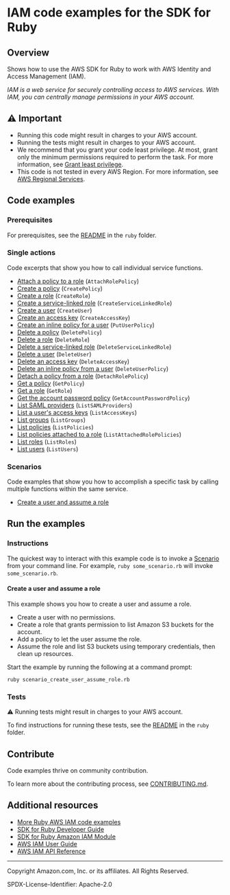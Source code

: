 <!--Generated by WRITEME on 2023-05-18 22:38:50.976576 (UTC)-->
# IAM code examples for the SDK for Ruby

## Overview

Shows how to use the AWS SDK for Ruby to work with AWS Identity and Access Management (IAM).

<!--custom.overview.start-->
<!--custom.overview.end-->

*IAM is a web service for securely controlling access to AWS services. With IAM, you can centrally manage permissions in your AWS account.*

## ⚠ Important

* Running this code might result in charges to your AWS account.
* Running the tests might result in charges to your AWS account.
* We recommend that you grant your code least privilege. At most, grant only the minimum permissions required to perform the task. For more information, see [Grant least privilege](https://docs.aws.amazon.com/IAM/latest/UserGuide/best-practices.html#grant-least-privilege).
* This code is not tested in every AWS Region. For more information, see [AWS Regional Services](https://aws.amazon.com/about-aws/global-infrastructure/regional-product-services).

<!--custom.important.start-->
<!--custom.important.end-->

## Code examples

### Prerequisites

For prerequisites, see the [README](../../README.md#Prerequisites) in the `ruby` folder.


<!--custom.prerequisites.start-->
<!--custom.prerequisites.end-->

### Single actions

Code excerpts that show you how to call individual service functions.

* [Attach a policy to a role](scenario_create_user_assume_role.rb#L100) (`AttachRolePolicy`)
* [Create a policy](scenario_create_user_assume_role.rb#L99) (`CreatePolicy`)
* [Create a role](scenario_create_user_assume_role.rb#L72) (`CreateRole`)
* [Create a service-linked role](iam_wrapper.rb#L166) (`CreateServiceLinkedRole`)
* [Create a user](scenario_create_user_assume_role.rb#L37) (`CreateUser`)
* [Create an access key](scenario_create_user_assume_role.rb#L55) (`CreateAccessKey`)
* [Create an inline policy for a user](scenario_create_user_assume_role.rb#L130) (`PutUserPolicy`)
* [Delete a policy](scenario_create_user_assume_role.rb#L215) (`DeletePolicy`)
* [Delete a role](scenario_create_user_assume_role.rb#L215) (`DeleteRole`)
* [Delete a service-linked role](iam_wrapper.rb#L186) (`DeleteServiceLinkedRole`)
* [Delete a user](scenario_create_user_assume_role.rb#L237) (`DeleteUser`)
* [Delete an access key](scenario_create_user_assume_role.rb#L237) (`DeleteAccessKey`)
* [Delete an inline policy from a user](scenario_create_user_assume_role.rb#L237) (`DeleteUserPolicy`)
* [Detach a policy from a role](scenario_create_user_assume_role.rb#L215) (`DetachRolePolicy`)
* [Get a policy](iam_wrapper.rb#L101) (`GetPolicy`)
* [Get a role](iam_wrapper.rb#L49) (`GetRole`)
* [Get the account password policy](iam_wrapper.rb#L133) (`GetAccountPasswordPolicy`)
* [List SAML providers](iam_wrapper.rb#L151) (`ListSAMLProviders`)
* [List a user's access keys](scenario_create_user_assume_role.rb#L237) (`ListAccessKeys`)
* [List groups](iam_wrapper.rb#L118) (`ListGroups`)
* [List policies](iam_wrapper.rb#L81) (`ListPolicies`)
* [List policies attached to a role](scenario_create_user_assume_role.rb#L215) (`ListAttachedRolePolicies`)
* [List roles](iam_wrapper.rb#L29) (`ListRoles`)
* [List users](iam_wrapper.rb#L66) (`ListUsers`)

### Scenarios

Code examples that show you how to accomplish a specific task by calling multiple
functions within the same service.

* [Create a user and assume a role](scenario_create_user_assume_role.rb) 

## Run the examples

### Instructions


<!--custom.instructions.start-->
The quickest way to interact with this example code is to invoke a [Scenario](#Scenarios) from your command line. For example, `ruby some_scenario.rb` will invoke `some_scenario.rb`.
<!--custom.instructions.end-->



#### Create a user and assume a role

This example shows you how to create a user and assume a role. 

* Create a user with no permissions.
* Create a role that grants permission to list Amazon S3 buckets for the account.
* Add a policy to let the user assume the role.
* Assume the role and list S3 buckets using temporary credentials, then clean up resources.

<!--custom.scenario_prereqs.iam_Scenario_CreateUserAssumeRole.start-->
<!--custom.scenario_prereqs.iam_Scenario_CreateUserAssumeRole.end-->

Start the example by running the following at a command prompt:

```
ruby scenario_create_user_assume_role.rb
```

<!--custom.scenarios.iam_Scenario_CreateUserAssumeRole.start-->
<!--custom.scenarios.iam_Scenario_CreateUserAssumeRole.end-->

### Tests

⚠ Running tests might result in charges to your AWS account.


To find instructions for running these tests, see the [README](../../README.md#Tests)
in the `ruby` folder.



<!--custom.tests.start-->

## Contribute
Code examples thrive on community contribution.

To learn more about the contributing process, see [CONTRIBUTING.md](../../../CONTRIBUTING.md).
<!--custom.tests.end-->

## Additional resources

<!--custom.resources.start-->
* [More Ruby AWS IAM code examples](https://docs.aws.amazon.com/sdk-for-ruby/v3/developer-guide/ruby_iam_code_examples.html)
* [SDK for Ruby Developer Guide](https://aws.amazon.com/developer/language/ruby/)
* [SDK for Ruby Amazon IAM Module](https://docs.aws.amazon.com/sdk-for-ruby/v3/api/Aws/IAM.html)
* [AWS IAM User Guide](https://docs.aws.amazon.com/IAM/latest/UserGuide/introduction.html)
* [AWS IAM API Reference](https://docs.aws.amazon.com/IAM/latest/APIReference/welcome.html)
<!--custom.resources.end-->

---

Copyright Amazon.com, Inc. or its affiliates. All Rights Reserved.

SPDX-License-Identifier: Apache-2.0